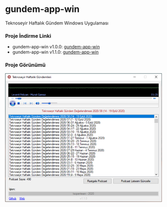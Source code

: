 # gundem-app-win
Teknoseyir Haftalık Gündem Windows Uygulaması

### Proje İndirme Linki
- gundem-app-win v1.0.0: [gundem-app-win](https://github.com/tsopenteam/gundem-app-win/releases/download/1.0.0/gundem-app-win-.v1.0.0.zip)
- gundem-app-win v1.1.0: [gundem-app-win](https://github.com/tsopenteam/gundem-app-win/releases/download/1.1.0/gundem-app-win-.v1.1.0.zip)

### Proje Görünümü

![gundem-app-win](https://raw.githubusercontent.com/tsopenteam/gundem-app-win/master/gundem-app-win/Content/gundem-app-win-1.1.0.png)